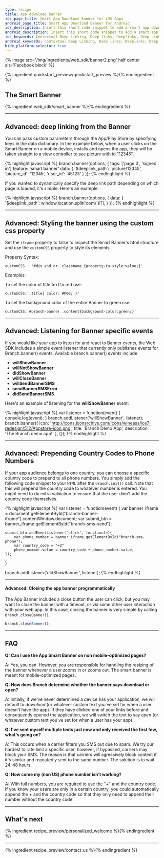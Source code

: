 ```yaml
---
type: recipe
title: App download banner
ios_page_title: Smart App Download Banner for iOS Apps
android_page_title: Smart App Download Banner for Android
ios_description: Insert this short code snippet to add a smart app download banner to both your desktop and mobile web pages and drive iOS app downloads.
android_description: Insert this short code snippet to add a smart app download banner to both your desktop and mobile web pages and drive Android app downloads.
ios_keywords: Contextual Deep Linking, Deep links, Deeplinks, Deep Linking, Deeplinking, Deferred Deep Linking, Deferred Deeplinking, Google App Indexing, Google App Invites, Apple Universal Links, Apple Spotlight Search, Facebook App Links, AppLinks, Deepviews, Deep views, Smart Banner, App Download Banner, Banner
android_keywords: Contextual Deep Linking, Deep links, Deeplinks, Deep Linking, Deeplinking, Deferred Deep Linking, Deferred Deeplinking, Google App Indexing, Google App Invites, Apple Universal Links, Apple Spotlight Search, Facebook App Links, AppLinks, Deepviews, Deep views,Smart Banner, App Download Banner, Banner
hide_platform_selector: true
---
```


{% image src='/img/ingredients/web_sdk/banner2.png' half center alt='Facebook block' %}

{% ingredient quickstart_preview/quickstart_preview %}{% endingredient %}

## The Smart Banner

{% ingredient web_sdk/smart_banner %}{% endingredient %}

----

## Advanced: deep linking from the Banner

You can pass custom parameters through the App/Play Store by specifying keys in the data dictionary. In the example below, when a user clicks on the Smart Banner on a mobile device, installs and opens the app, they will be taken straight to a view controller to see picture with id "12345".

{% highlight javascript %}
branch.banner(options, {
	tags: ['page 3', 'signed in']
	feature: 'smart banner'
    data: {
    	'$deeplink_path': 'picture/12345',
        'picture_id': '12345',
        'user_id': '45123'
    }
});
{% endhighlight %}

If you wanted to dynamically specify the deep link path depending on which page is loaded, it's simple. Here's an example:

{% highlight javascript %}
branch.banner(options, {
    data: {
    	'$deeplink_path': window.location.split('com/')[1],
    }
});
{% endhighlight %}

----

## Advanced: Styling the banner using the custom css property

Set the `iframe` property to false to inspect the Smart Banner's html structure and use the `customCSS` property to style its elements. 

Property Syntax: 

`customCSS : '#div and or .classname {property-to-style:value;}'`

Examples:

To set the color of title text to red use:

`customCSS:'.title{ color: #F00; }'`

To set the background color of the entire Banner to green use: 

`customCSS:'#branch-banner .content{background-color:green;}'`

----

## Advanced: Listening for Banner specific events

If you would like your app to listen for and react to Banner events, the Web SDK includes a simple event listener that currently only publishes events for Branch.banner() events. Available branch.banner() events include:

- **willShowBanner**
- **willNotShowBanner**
- **didShowBanner**
- **willCloseBanner**
- **willSendBannerSMS**
- **sendBannerSMSError**
- **didSendBannerSMS**

Here's an example of listening for the **willShowBanner** event:

{% highlight javascript %}
var listener = function(event) { console.log(event); }
branch.addListener('willShowBanner', listener);
branch.banner({
    icon: 'http://icons.iconarchive.com/icons/wineass/ios7-redesign/512/Appstore-icon.png',
    title: 'Branch Demo App',
    description: 'The Branch demo app!'
}, {});
{% endhighlight %}

----

## Advanced: Prepending Country Codes to Phone Numbers

If your app audience belongs to one country, you can choose a specific country code to prepend to all phone numbers. You simply add the following code snippet to your `HTML` after the `branch.init()` call. Note that this will prepend the country code to whatever number is entered. You might need to do extra validation to ensure that the user didn't add the country code themselves. 

{% highlight javascript %}
var listener = function(event) { 
    var banner_iframe = document.getElementById("branch-banner-iframe").contentWindow.document;
    var submit_btn = banner_iframe.getElementById("branch-sms-send");
    
    submit_btn.addEventListener('click', function(e){
        var phone_number = banner_iframe.getElementById("branch-sms-phone");
        var country_code = "+2"
        phone_number.value = country_code + phone_number.value;
    });
}

branch.addListener('didShowBanner', listener);
{% endhighlight %}

----

#### Advanced: Closing the app banner programmatically

The App Banner includes a close button the user can click, but you may want to close the banner with a timeout, or via some other user interaction with your web app. In this case, closing the banner is very simple by calling `Branch.closeBanner()`.

```js
branch.closeBanner();
```

----

## FAQ

**Q: Can I use the App Smart Banner on non mobile-optimized pages?**

A: Yes, you can. However, you are responsible for handling the resizing of the banner whenever a user zooms in or zooms out. The smart banner is meant for mobile-optimized pages.

**Q: How does Branch determine whether the banner says download or open?**

A: Initially, if we've never determined a device has your application, we will default to *download* (or whatever custom text you've set for when a user doesn't have the app). If they have clicked one of your links before and consequently opened the application, we will switch the text to say *open* (or whatever custom text you've set for when a user has your app).

**Q: I've sent myself multiple texts just now and only received the first few, what's going on?** 

A: This occurs when a carrier filters you SMS out due to spam. We try our hardest to rate limit a specific user, however, if bypassed, carriers may block your SMS. The reason is that carriers will agressively block content if it's similar and repeatedly sent to the same number. The solution is to wait 24-48 hours.

**Q: How come my (non US) phone number isn't working?**

A: With full numbers, you are required to use the "+" and the country code. If you know your users are only in a certain country, you could automatically append the + and the country code so that they only need to append their number without the country code.

----

## What's next

{% ingredient recipe_preview/personalized_welcome %}{% endingredient %}

-----

{% ingredient recipe_preview/contact_us %}{% endingredient %}
